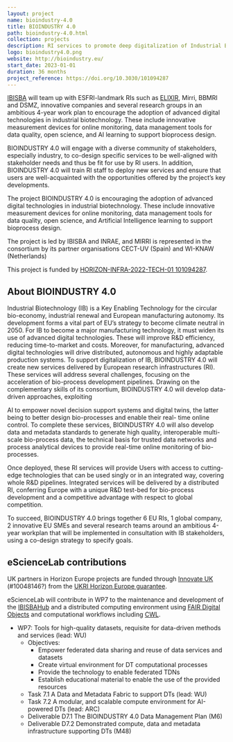 ```yaml
---
layout: project
name: bioindustry-4.0
title: BIOINDUSTRY 4.0
path: bioindustry-4.0.html
collection: projects
description: RI services to promote deep digitalization of Industrial Biotechnology - towards smart biomanufacturing
logo: bioindustry4.0.png
website: http://bioindustry.eu/
start_date: 2023-01-01
duration: 36 months
project_reference: https://doi.org/10.3030/101094287
---
```


[IBISBA](ibisba.md) will team up with ESFRI-landmark RIs such as [ELIXIR](elixir.md), Mirri, BBMRI and DSMZ, innovative companies and several research groups in an ambitious 4-year work plan to encourage the adoption of advanced digital technologies in industrial biotechnology. These include innovative measurement devices for online monitoring, data management tools for data quality, open science, and AI learning to support bioprocess design.

BIOINDUSTRY 4.0 will engage with a diverse community of stakeholders, especially industry, to co-design specific services to be well-aligned with stakeholder needs and thus be fit for use by RI users. In addition, BIOINDUSTRY 4.0 will train RI staff to deploy new services and ensure that users are well-acquainted with the opportunities offered by the project’s key developments.

The project BIOINDUSTRY 4.0 is encouraging the adoption of advanced digital technologies
in industrial biotechnology. These include innovative measurement devices for online monitoring, data
management tools for data quality, open science, and Artificial Intelligence learning to support bioprocess
design. 

The project is led by IBISBA and INRAE, and MIRRI is represented in the consortium by its partner organisations CECT-UV (Spain) and WI-KNAW (Netherlands)

This project is funded by [HORIZON-INFRA-2022-TECH-01 101094287](https://doi.org/10.3030/101094287).

## About BIOINDUSTRY 4.0

Industrial Biotechnology (IB) is a Key Enabling Technology for the circular bio-economy, industrial renewal and European manufacturing autonomy. Its development forms a vital part of EU’s strategy to become climate neutral in 2050. For IB to become a major  manufacturing technology, it must widen its use of advanced digital technologies. These will improve R&D efficiency, reducing time-to-market and costs. Moreover, for manufacturing, advanced digital technologies will drive distributed, autonomous and highly adaptable production systems. To support digitalization of IB, BIOINDUSTRY 4.0 will create new services delivered by European research infrastructures (RI). These services will address several challenges, focusing on the acceleration of bio-process development pipelines. Drawing on the complementary skills of its consortium, BIOINDUSTRY 4.0 will develop data-driven approaches, exploiting

AI to empower novel decision support systems and digital twins, the latter being to better design bio-processes and enable their real- time online control. To complete these services, BIOINDUSTRY 4.0 will also develop data and metadata standards to generate high quality, interoperable multi-scale bio-process data, the technical basis for trusted data networks and process analytical devices to provide real-time online monitoring of bio-processes. 

Once deployed, these RI services will provide Users with access to cutting-edge technologies that can be used singly or in an integrated way, covering whole R&D pipelines. Integrated services will be delivered by a distributed RI, conferring Europe with a unique R&D test-bed for bio-process development and a competitive advantage with respect to global competition. 

To succeed, BIOINDUSTRY 4.0 brings together 6 EU RIs, 1 global company, 2 innovative EU SMEs and several research teams around an ambitious 4-year workplan that will be implemented in consultation with IB stakeholders, using a co-design strategy to specify goals.

## eScienceLab contributions

UK partners in Horizon Europe projects are funded through [Innovate UK](https://www.ukri.org/councils/innovate-uk/) (#10048146?) from the [UKRI Horizon Europe guarantee](https://www.ukri.org/apply-for-funding/apply-for-horizon-europe-guarantee-funding/).

eScienceLab will contribute in WP7 to the maintenance and development of the [IBISBAHub](https://hub.ibisba.eu/) and a distributed computing environment using [FAIR Digital Objects](https://fairdo.org/) and computational workflows including [CWL](/activitities/cwl/).

* WP7: Tools for high-quality datasets, requisite for data-driven methods and services (lead: WU)
  - Objectives: 
    * Empower federated data sharing and reuse of data services and datasets
    * Create virtual environment for DT computational processes
    * Provide the technology to enable federated TDNs
    * Establish educational material to enable the use of the provided resources
  - Task 7.1 A Data and Metadata Fabric to support DTs (lead: WU)
  - Task 7.2 A modular, and scalable compute environment for AI-powered DTs (lead: ARC)
  - Deliverable D7.1 The BIOINDUSTRY 4.0 Data Management Plan (M6)
  - Deliverable D7.2 Demonstrated compute, data and metadata infrastructure supporting DTs (M48)

